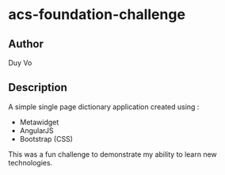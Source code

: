 # acs-foundation-challenge

## Author

Duy Vo

## Description

A simple single page dictionary application created using :

-   Metawidget
-   AngularJS
-   Bootstrap (CSS)

This was a fun challenge to demonstrate my ability to learn new technologies.
